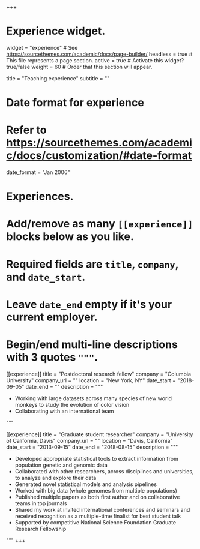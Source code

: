 +++
# Experience widget.
widget = "experience"  # See https://sourcethemes.com/academic/docs/page-builder/
headless = true  # This file represents a page section.
active = true  # Activate this widget? true/false
weight = 60  # Order that this section will appear.

title = "Teaching experience"
subtitle = ""

# Date format for experience
#   Refer to https://sourcethemes.com/academic/docs/customization/#date-format
date_format = "Jan 2006"

# Experiences.
#   Add/remove as many `[[experience]]` blocks below as you like.
#   Required fields are `title`, `company`, and `date_start`.
#   Leave `date_end` empty if it's your current employer.
#   Begin/end multi-line descriptions with 3 quotes `"""`.
[[experience]]
  title = "Postdoctoral research fellow"
  company = "Columbia University"
  company_url = ""
  location = "New York, NY"
  date_start = "2018-09-05"
  date_end = ""
  description = """
  *  Working with large datasets across many species of new world monkeys to study the evolution of color vision 
  *  Collaborating with an international team

  """

[[experience]]
  title = "Graduate student researcher"
  company = "University of California, Davis"
  company_url = ""
  location = "Davis, California"
  date_start = "2013-09-15"
  date_end = "2018-08-15"
  description = """
  *  Developed appropriate statistical tools to extract information from population genetic and genomic data
  *  Collaborated with other researchers, across disciplines and universities, to analyze and explore their data
  *  Generated novel statistical models and analysis pipelines
  *  Worked with big data (whole genomes from multiple populations) 
  *  Published multiple papers as both first author and on collaborative teams in top journals 
  *  Shared my work at invited international conferences and seminars and received recognition as a multiple-time finalist for best student talk
  *  Supported by competitive National Science Foundation Graduate Research Fellowship


  """
+++

